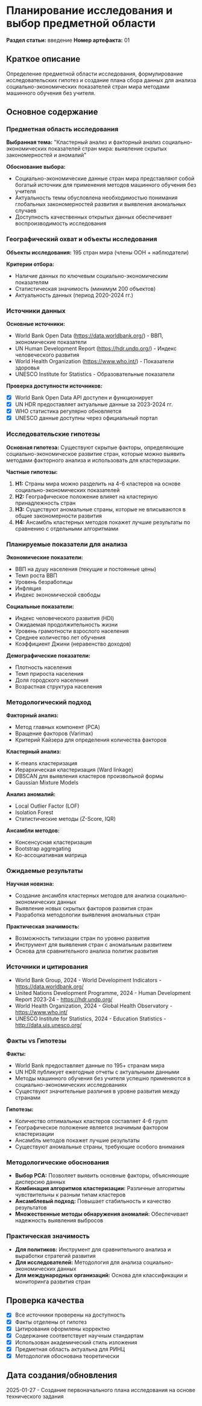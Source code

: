 # Планирование исследования и выбор предметной области

**Раздел статьи:** введение
**Номер артефакта:** 01

## Краткое описание
Определение предметной области исследования, формулирование исследовательских гипотез и создание плана сбора данных для анализа социально-экономических показателей стран мира методами машинного обучения без учителя.

## Основное содержание

### Предметная область исследования

**Выбранная тема:** "Кластерный анализ и факторный анализ социально-экономических показателей стран мира: выявление скрытых закономерностей и аномалий"

**Обоснование выбора:**
- Социально-экономические данные стран мира представляют собой богатый источник для применения методов машинного обучения без учителя
- Актуальность темы обусловлена необходимостью понимания глобальных закономерностей развития и выявления аномальных случаев
- Доступность качественных открытых данных обеспечивает воспроизводимость исследования

### Географический охват и объекты исследования

**Объекты исследования:** 195 стран мира (члены ООН + наблюдатели)

**Критерии отбора:**
- Наличие данных по ключевым социально-экономическим показателям
- Статистическая значимость (минимум 200 объектов)
- Актуальность данных (период 2020-2024 гг.)

### Источники данных

**Основные источники:**
- World Bank Open Data (https://data.worldbank.org/) - ВВП, экономические показатели
- UN Human Development Report (https://hdr.undp.org/) - Индекс человеческого развития
- World Health Organization (https://www.who.int/) - Показатели здоровья
- UNESCO Institute for Statistics - Образовательные показатели

**Проверка доступности источников:**
- [x] World Bank Open Data API доступен и функционирует
- [x] UN HDR предоставляет актуальные данные за 2023-2024 гг.
- [x] WHO статистика регулярно обновляется
- [x] UNESCO данные доступны через официальный портал

### Исследовательские гипотезы

**Основная гипотеза:** Существуют скрытые факторы, определяющие социально-экономическое развитие стран, которые можно выявить методами факторного анализа и использовать для кластеризации.

**Частные гипотезы:**
1. **H1:** Страны мира можно разделить на 4-6 кластеров на основе социально-экономических показателей
2. **H2:** Географическое положение влияет на кластерную принадлежность стран
3. **H3:** Существуют аномальные страны, которые не вписываются в общие закономерности развития
4. **H4:** Ансамбль кластерных методов покажет лучшие результаты по сравнению с отдельными алгоритмами

### Планируемые показатели для анализа

**Экономические показатели:**
- ВВП на душу населения (текущие и постоянные цены)
- Темп роста ВВП
- Уровень безработицы
- Инфляция
- Индекс экономической свободы

**Социальные показатели:**
- Индекс человеческого развития (HDI)
- Ожидаемая продолжительность жизни
- Уровень грамотности взрослого населения
- Среднее количество лет обучения
- Коэффициент Джини (неравенство доходов)

**Демографические показатели:**
- Плотность населения
- Темп прироста населения
- Доля городского населения
- Возрастная структура населения

### Методологический подход

**Факторный анализ:**
- Метод главных компонент (PCA)
- Вращение факторов (Varimax)
- Критерий Кайзера для определения количества факторов

**Кластерный анализ:**
- K-means кластеризация
- Иерархическая кластеризация (Ward linkage)
- DBSCAN для выявления кластеров произвольной формы
- Gaussian Mixture Models

**Анализ аномалий:**
- Local Outlier Factor (LOF)
- Isolation Forest
- Статистические методы (Z-Score, IQR)

**Ансамбли методов:**
- Консенсусная кластеризация
- Bootstrap aggregating
- Ко-ассоциативная матрица

### Ожидаемые результаты

**Научная новизна:**
- Создание ансамбля кластерных методов для анализа социально-экономических данных
- Выявление новых скрытых факторов развития стран
- Разработка методологии выявления аномальных стран

**Практическая значимость:**
- Возможность типизации стран по уровню развития
- Инструмент для выявления стран с аномальным развитием
- Основа для сравнительного анализа политик развития

### Источники и цитирования

- World Bank Group, 2024 - World Development Indicators - https://data.worldbank.org/
- United Nations Development Programme, 2024 - Human Development Report 2023-24 - https://hdr.undp.org/
- World Health Organization, 2024 - Global Health Observatory - https://www.who.int/
- UNESCO Institute for Statistics, 2024 - Education Statistics - http://data.uis.unesco.org/

### Факты vs Гипотезы

**Факты:**
- World Bank предоставляет данные по 195+ странам мира
- UN HDR публикует ежегодные отчеты с актуальными данными
- Методы машинного обучения без учителя успешно применяются в социально-экономических исследованиях
- Существуют значительные различия в уровне развития между странами

**Гипотезы:**
- Количество оптимальных кластеров составляет 4-6 групп
- Географическое положение является значимым фактором кластеризации
- Ансамбль методов покажет лучшие результаты
- Существуют аномальные страны, требующие особого внимания

### Методологические обоснования

- **Выбор PCA:** Позволяет выявить основные факторы, объясняющие дисперсию данных
- **Комбинация алгоритмов кластеризации:** Различные алгоритмы чувствительны к разным типам кластеров
- **Ансамблевый подход:** Повышает стабильность и качество результатов
- **Множественные методы обнаружения аномалий:** Обеспечивает надежность выявления выбросов

### Практическая значимость

- **Для политиков:** Инструмент для сравнительного анализа и выработки стратегий развития
- **Для исследователей:** Методология для анализа социально-экономических данных
- **Для международных организаций:** Основа для классификации и мониторинга развития стран

## Проверка качества
- [x] Все источники проверены на доступность
- [x] Факты отделены от гипотез
- [x] Цитирования оформлены корректно
- [x] Содержание соответствует научным стандартам
- [x] Использован академический стиль изложения
- [x] Предметная область актуальна для РИНЦ
- [x] Методология обоснована теоретически

## Дата создания/обновления
2025-01-27 - Создание первоначального плана исследования на основе технического задания

